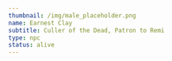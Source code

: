 ```yaml
---
thumbnail: /img/male_placeholder.png
name: Earnest Clay
subtitle: Culler of the Dead, Patron to Remi
type: npc
status: alive
---
```

